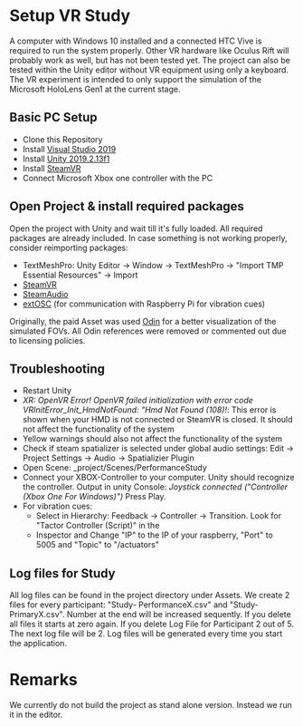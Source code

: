 # Setup VR Study

A computer with Windows 10 installed and a connected HTC Vive is required to run the system properly. Other VR hardware like Oculus Rift will probably work as well, but has not been tested yet. The project can also be tested within the Unity editor without VR equipment using only a keyboard. The VR experiment is intended to only support the simulation of the Microsoft HoloLens Gen1 at the current stage.

## Basic PC Setup

- Clone this Repository
- Install [Visual Studio 2019](https://visualstudio.microsoft.com)
- Install [Unity 2019.2.13f1](https://unity3d.com/get-unity/download/archive)
- Install [SteamVR](https://store.steampowered.com/app/250820/SteamVR/)
- Connect Microsoft Xbox one controller with the PC

## Open Project & install required packages

Open the project with Unity and wait till it's fully loaded.
All required packages are already included. In case something is not working properly, consider reimporting packages:

- TextMeshPro: Unity Editor -> Window -> TextMeshPro -> "Import TMP Essential Resources" -> Import
- [SteamVR](https://assetstore.unity.com/packages/tools/integration/steamvr-plugin-32647)
- [SteamAudio](https://github.com/ValveSoftware/steam-audio/releases/tag/v2.0-beta.18)
- [extOSC](https://assetstore.unity.com/packages/tools/input-management/extosc-open-sound-control-72005) (for communication with Raspberry Pi for vibration cues)

Originally, the paid Asset was used [Odin](https://assetstore.unity.com/packages/tools/utilities/odin-inspector-and-serializer-89041) for a better visualization of the simulated FOVs. All Odin references were removed or commented out due to licensing policies. 

## Troubleshooting

- Restart Unity
- *XR: OpenVR Error! OpenVR failed initialization with error code VRInitError_Init_HmdNotFound: "Hmd Not Found (108)!*: This error is shown when your HMD is not connected or SteamVR is closed. It should not affect the functionality of the system
- Yellow warnings should also not affect the functionality of the system
- Check if steam spatializer is selected under global audio settings: Edit -> Project Settings -> Audio -> Spatializier Plugin
- Open Scene: _project/Scenes/PerformanceStudy
- Connect your XBOX-Controller to your computer. Unity should recognize the controller.
Output in unity Console: *Joystick connected ("Controller (Xbox One For Windows)")*
Press Play.
- For vibration cues:
  - Select in Hierarchy: Feedback -> Controller -> Transition. Look for "Tactor Controller (Script)" in the
  - Inspector and Change "IP" to the IP of your raspberry, "Port" to 5005 and "Topic" to "/actuators"

## Log files for Study

All log files can be found in the project directory under Assets. We create 2 files for every participant: "Study-
PerformanceX.csv" and "Study-PrimaryX.csv". Number at the end will be increased sequently. If you delete all
files it starts at zero again. If you delete Log File for Participant 2 out of 5. The next log file will be 2. Log files will
be generated every time you start the application.

# Remarks
We currently do not build the project as stand alone version. Instead we run it in the editor.


